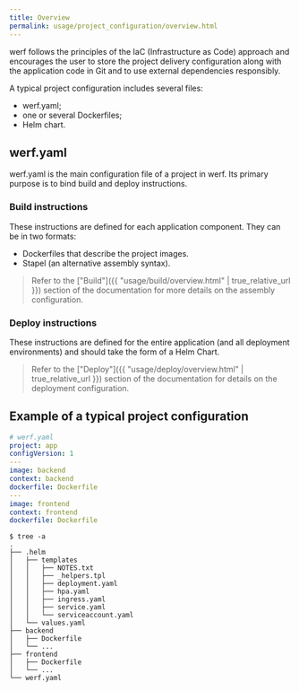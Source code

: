 ```yaml
---
title: Overview
permalink: usage/project_configuration/overview.html
---
```


werf follows the principles of the IaC (Infrastructure as Code) approach and encourages the user to store the project delivery configuration along with the application code in Git and to use external dependencies responsibly.

A typical project configuration includes several files:

- werf.yaml;
- one or several Dockerfiles;
- Helm chart.

## werf.yaml

werf.yaml is the main configuration file of a project in werf. Its primary purpose is to bind build and deploy instructions.

### Build instructions

These instructions are defined for each application component. They can be in two formats:
- Dockerfiles that describe the project images.
- Stapel (an alternative assembly syntax).

> Refer to the ["Build"]({{ "usage/build/overview.html" | true_relative_url }}) section of the documentation for more details on the assembly configuration.

### Deploy instructions

These instructions are defined for the entire application (and all deployment environments) and should take the form of a Helm Chart.

> Refer to the ["Deploy"]({{ "usage/deploy/overview.html" | true_relative_url }}) section of the documentation for details on the deployment configuration.

## Example of a typical project configuration

```yaml
# werf.yaml
project: app
configVersion: 1
---
image: backend
context: backend
dockerfile: Dockerfile
---
image: frontend
context: frontend
dockerfile: Dockerfile
```

```shell
$ tree -a
.
├── .helm
│   ├── templates
│   │   ├── NOTES.txt
│   │   ├── _helpers.tpl
│   │   ├── deployment.yaml
│   │   ├── hpa.yaml
│   │   ├── ingress.yaml
│   │   ├── service.yaml
│   │   └── serviceaccount.yaml
│   └── values.yaml
├── backend
│   ├── Dockerfile
│   └── ...
├── frontend
│   ├── Dockerfile
│   └── ...
└── werf.yaml
```
